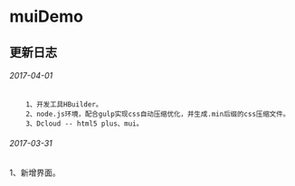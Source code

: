 # muiDemo

## 更新日志
###### 2017-04-01
		1、开发工具HBuilder。
		2、node.js环境，配合gulp实现css自动压缩优化，并生成.min后缀的css压缩文件。
		3、Dcloud -- html5 plus、mui。

###### 2017-03-31
1、新增界面。
